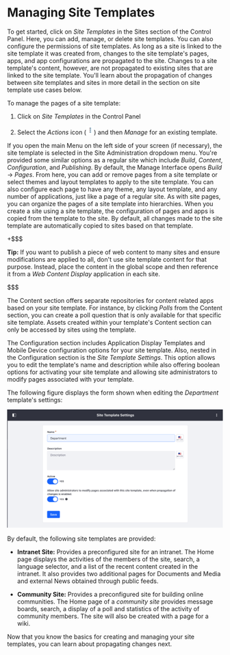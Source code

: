 # Managing Site Templates

To get started, click on *Site Templates* in the Sites section of the Control
Panel. Here, you can add, manage, or delete site templates. You can also
configure the permissions of site templates. As long as a site is linked to the
site template it was created from, changes to the site template's pages, apps,
and app configurations are propagated to the site. Changes to a site template's
content, however, are not propagated to existing sites that are linked to the
site template. You'll learn about the propagation of changes between site
templates and sites in more detail in the section on site template use cases
below.

To manage the pages of a site template:

1.  Click on *Site Templates* in the Control Panel

2.  Select the *Actions* icon (![Actions](../../../../images/icon-actions.png)) 
    and then *Manage* for an existing template.
    
If you open the main Menu on the left side of your screen (if necessary), 
the site template is selected in the Site Administration dropdown menu. You're provided some similar options as a regular site which include
*Build*, *Content*, *Configuration*, and *Publishing*. By default, the
Manage Interface opens *Build* &rarr; *Pages*. From here, you can add
or remove pages from a site template or select themes and layout templates to
apply to the site template. You can also configure each page to have any theme, 
any layout template, and any number of applications, just like a page of a 
regular site. As with site pages, you can organize the pages of a site template 
into hierarchies. When you create a site using a site template, the 
configuration of pages and apps is copied from the template to the site. By
default, all changes made to the site template are automatically copied to sites
based on that template.

+$$$

**Tip:** If you want to publish a piece of web content to many sites and ensure
modifications are applied to all, don't use site template content for that
purpose. Instead, place the content in the global scope and then reference it
from a *Web Content Display* application in each site.

$$$

The Content section offers separate repositories for content related apps
based on your site template. For instance, by clicking *Polls* from the Content
section, you can create a poll question that is only available for that specific
site template. Assets created within your template's Content section can
only be accessed by sites using the template.

The Configuration section includes Application Display Templates and
Mobile Device configuration options for your site template. Also, nested in the
Configuration section is the *Site Template Settings*. This option allows you to
edit the template's name and description while also offering boolean options for
activating your site template and allowing site administrators to modify pages
associated with your template.

The following figure displays the form shown when editing the *Department*
template's settings:

![Figure 1: Site templates have several configurable options including the option to allow site administrators to modify pages associated with the site template.](../../../../images/site-template-settings.png)

By default, the following site templates are provided:

- **Intranet Site:** Provides a preconfigured site for an intranet. The Home
  page displays the activities of the members of the site, search, a language
  selector, and a list of the recent content created in the intranet. It also
  provides two additional pages for Documents and Media and external News
  obtained through public feeds.

- **Community Site:** Provides a preconfigured site for building online
  communities. The Home page of a *community site* provides message boards,
  search, a display of a poll and statistics of the activity of community
  members. The site will also be created with a page for a wiki.

Now that you know the basics for creating and managing your site templates,
you can learn about propagating changes next.
